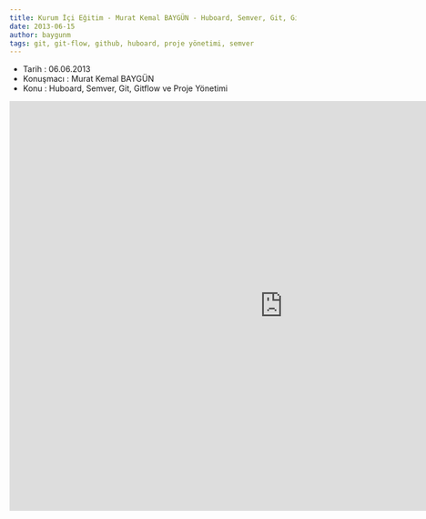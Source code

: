 ```yaml
---
title: Kurum İçi Eğitim - Murat Kemal BAYGÜN - Huboard, Semver, Git, Gitflow ve Proje Yönetimi
date: 2013-06-15
author: baygunm
tags: git, git-flow, github, huboard, proje yönetimi, semver
---
```


*   Tarih : 06.06.2013
*   Konuşmacı : Murat Kemal BAYGÜN
*   Konu : Huboard, Semver, Git, Gitflow ve Proje Yönetimi

<iframe width="960" height="720" src="http://www.youtube.com/embed/Vm3jWvnZX4o" frameborder="0" allowfullscreen></iframe>

